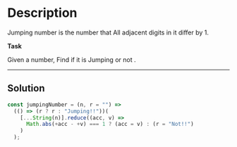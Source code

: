 # Description

Jumping number is the number that All adjacent digits in it differ by 1.

**Task**

Given a number, Find if it is Jumping or not .

---

## Solution

```js
const jumpingNumber = (n, r = "") =>
  (() => (r ? r : "Jumping!!"))(
    [...String(n)].reduce((acc, v) =>
      Math.abs(+acc - +v) === 1 ? (acc = v) : (r = "Not!!")
    )
  );
```
